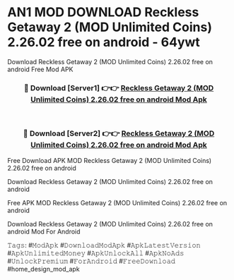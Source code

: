 # AN1 MOD DOWNLOAD Reckless Getaway 2 (MOD Unlimited Coins) 2.26.02 free on android - 64ywt
Download Reckless Getaway 2 (MOD Unlimited Coins) 2.26.02 free on android Free Mod APK

<div align="center">
<h3>🔴 Download [Server1] 👉👉 <a href="https://apk-comot.site?title=Reckless_Getaway_2_(MOD_Unlimited_Coins)_2.26.02_free_on_android">Reckless Getaway 2 (MOD Unlimited Coins) 2.26.02 free on android Mod Apk</a></h3><br>

<h3>🔴 Download [Server2] 👉👉 <a href="https://apk-comot.site?title=Reckless_Getaway_2_(MOD_Unlimited_Coins)_2.26.02_free_on_android">Reckless Getaway 2 (MOD Unlimited Coins) 2.26.02 free on android Mod Apk</a></h3>
</div>


Free Download APK MOD Reckless Getaway 2 (MOD Unlimited Coins) 2.26.02 free on android

Download Reckless Getaway 2 (MOD Unlimited Coins) 2.26.02 free on android 

Free APK MOD Reckless Getaway 2 (MOD Unlimited Coins) 2.26.02 free on android 

Download Reckless Getaway 2 (MOD Unlimited Coins) 2.26.02 free on android Mod For Android

𝚃𝚊𝚐𝚜: #𝙼𝚘𝚍𝙰𝚙𝚔 #𝙳𝚘𝚠𝚗𝚕𝚘𝚊𝚍𝙼𝚘𝚍𝙰𝚙𝚔 #𝙰𝚙𝚔𝙻𝚊𝚝𝚎𝚜𝚝𝚅𝚎𝚛𝚜𝚒𝚘𝚗 #𝙰𝚙𝚔𝚄𝚗𝚕𝚒𝚖𝚒𝚝𝚎𝚍𝙼𝚘𝚗𝚎𝚢 #𝙰𝚙𝚔𝚄𝚗𝚕𝚘𝚌𝚔𝙰𝚕𝚕 #𝙰𝚙𝚔𝙽𝚘𝙰𝚍𝚜 #𝚄𝚗𝚕𝚘𝚌𝚔𝙿𝚛𝚎𝚖𝚒𝚞𝚖 #𝙵𝚘𝚛𝙰𝚗𝚍𝚛𝚘𝚒𝚍 #𝙵𝚛𝚎𝚎𝙳𝚘𝚠𝚗𝚕𝚘𝚊𝚍 #home_design_mod_apk